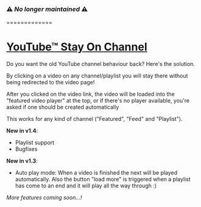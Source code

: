 ### :warning: *No longer maintained* :warning:

=============

[YouTube™ Stay On Channel](http://tiny.cc/stayOnChannel)
=============

Do you want the old YouTube channel behaviour back?
Here's the solution.

By clicking on a video on any channel/playlist you will stay there without being redirected to the video page!

After you clicked on the video link, the video will be loaded into the "featured video player" at the top, or if there's no player available, you're asked if one should be created automatically

This works for any kind of channel ("Featured", "Feed" and "Playlist").

**New in v1.4**:
 - Playlist support
 - Bugfixes

**New in v1.3**:
 - Auto play mode: When a video is finished the next will be played automatically.
Also the button "load more" is triggered when a playlist has come to an end and it will play all the way through :)

*More features coming soon...!*
